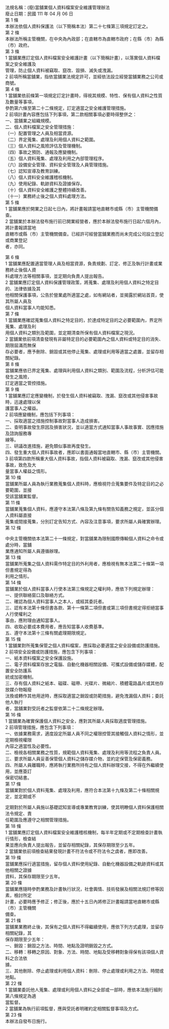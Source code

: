 法規名稱：(廢)當舖業個人資料檔案安全維護管理辦法  
廢止日期：民國 111 年 04 月 06 日  
第 1 條  
本辦法依個人資料保護法（以下簡稱本法）第二十七條第三項規定訂定之。  
第 2 條  
本辦法所稱主管機關，在中央為內政部；在直轄市為直轄市政府；在縣（市）為縣（市）政府。  
第 3 條  
1 當舖業應訂定個人資料檔案安全維護計畫（以下簡稱計畫），以落實個人資料檔案之安全維護及  
管理，防止個人資料被竊取、竄改、毀損、滅失或洩漏。  
2 前項所稱當舖業，指依當舖業法規定許可，並經依法設立經營當舖業務之公司或商號。  
第 4 條  
1 當舖業依前條第一項規定訂定計畫時，得視其規模、特性、保有個人資料之性質及數量等事項，  
參酌第六條至第二十二條規定，訂定適當之安全維護管理措施。  
2 前項計畫內容應包括下列事項，第二款相關事項必要時得整併之：  
一、當舖業之組織規模。  
二、個人資料檔案之安全管理措施：  
（一）配置管理之人員及相當資源。  
（二）界定蒐集、處理及利用個人資料之範圍。  
（三）個人資料之風險評估及管理機制。  
（四）事故之預防、通報及應變機制。  
（五）個人資料蒐集、處理及利用之內部管理程序。  
（六）設備安全管理、資料安全管理及人員管理措施。  
（七）認知宣導及教育訓練。  
（八）個人資料安全維護稽核機制。  
（九）使用紀錄、軌跡資料及證據保存。  
（十）個人資料安全維護之整體持續改善。  
（十一）業務終止後之個人資料處理方法。  
第 5 條  
1 當舖業應於開業之日起七日內，將計畫報請當地直轄市或縣（市）主管機關備查。  
2 當舖業於本辦法發布施行前已開業經營者，應於本辦法發布施行日起六個月內，將計畫報請當地  
直轄市或縣（市）主管機關備查。已經許可經營當舖業務而尚未完成公司設立登記或商業登記  
者，亦同。  


第 6 條  
1 當舖業應配置適當管理人員及相當資源，負責規劃、訂定、修正及執行計畫或業務終止後個人資  
料處理方法等相關事項，並定期向負責人提出報告。  
2 當舖業應訂定個人資料保護管理政策，將蒐集、處理及利用個人資料之特定目的、法律依據及其  
他相關保護事項，公告於營業處所適當之處，如有網站者，並揭露於網站首頁，使其所屬人員及  
個人資料當事人均能知悉。  
第 7 條  
1 當舖業應確認蒐集個人資料之特定目的，於達成特定目的之必要範圍內，界定所蒐集、處理及利  
用個人資料之類別及範圍，並定期清查所保有個人資料檔案之現況。  
2 當舖業依前項清查發現有非屬特定目的必要範圍內之個人資料或特定目的消失、期限屆滿而無保  
存必要者，應予刪除、銷毀或其他停止蒐集、處理或利用等適當之處置，並留存相關紀錄。  
第 8 條  
當舖業應依已界定蒐集、處理與利用個人資料之類別、範圍及流程，分析評估可能發生之風險，  
訂定適當之管控措施。  
第 9 條  
1 當舖業應訂定應變機制，於發生個人資料被竊取、洩漏、竄改或其他侵害事故時，迅速處理以保  
護當事人之權益。  
2 前項應變機制，應包括下列事項：  
一、採取適當之措施控制事故對當事人造成損害。  
二、查明事故發生原因及損害狀況，並以適當方式通知當事人事故事實、因應措施及諮詢服務專  
線等。  
三、研議改進措施，避免類似事故再度發生。  
四、發生重大個人資料事故者，應即以書面通報當地直轄市、縣（市）主管機關。  
3 前項第四款所稱重大個人資料事故，指個人資料被竊取、洩漏、竄改或其他侵害事故，致危及大  
量當事人權益之情形。  
第 10 條  
當舖業所屬人員為執行業務蒐集個人資料時，應檢視符合蒐集要件及特定目的之必要範圍，並接  
受該當舖業監督。  
第 11 條  
當舖業蒐集個人資料，應遵守本法第八條及第九條有關告知義務之規定，並區分個人資料屬直接  
蒐集或間接蒐集，分別訂定告知方式、內容及注意事項，要求所屬人員確實辦理。  
第 12 條  


中央主管機關依本法第二十一條規定，對當舖業為限制國際傳輸個人資料之命令或處分時，當舖  
業應通知所屬人員遵循辦理。  
第 13 條  
當舖業所蒐集之個人資料需作特定目的外利用者，應檢視有無本法第二十條第一項但書規定得為  
利用之情形。  
第 14 條  
當舖業於個人資料當事人行使本法第三條規定之權利時，應依下列規定辦理：  
一、提供聯絡窗口及聯絡方式。  
二、確認為個人資料當事人之本人，或經其委託者。  
三、認有本法第十條但書各款、第十一條第二項但書或第三項但書規定得拒絕當事人行使權利之  
事由，應附理由通知當事人。  
四、收取必要成本費用者，應告知當事人收費基準。  
五、遵守本法第十三條有關處理期限規定。  
第 15 條  
1 當舖業對所蒐集保管之個人資料檔案，應採取必要適當之安全設備或防護措施。  
2 前項安全設備或防護措施，應包含下列事項：  
一、紙本資料檔案之安全保護設施。  
二、電子資料檔案存放之電腦、自動化機器相關設備、可攜式設備或儲存媒體，配置安全防護系  
統或加密機制。  
三、存有個人資料之紙本、磁碟、磁帶、光碟片、微縮片、積體電路晶片或其他存放媒介物報廢  
汰換或轉作其他用途時，應採取適當之銷毀或防範措施，避免洩漏個人資料；委託他人執行  
者，當舖業對受託者之監督依第二十二條規定辦理。  
第 16 條  
1 當舖業為確實保護個人資料之安全，應對其所屬人員採取適度管理措施。  
2 前項管理措施，應包含下列事項：  
一、依據業務需求，適度設定所屬人員不同之權限控管其接觸個人資料之情形，並定期檢視權限  
內容之適當性及必要性。  
二、檢視各相關業務之性質，規範個人資料蒐集、處理及利用等流程之負責人員。  
三、要求所屬人員妥善保管個人資料之儲存媒介物，並約定保管及保密義務。  
四、所屬人員離職時，應將執行業務所持有之個人資料辦理交接，不得在外繼續使用，並應簽訂  
保密切結書。  
第 17 條  
當舖業對於個人資料蒐集、處理及利用，應符合本法第十九條及第二十條相關規定，並定期或不  


定期對於所屬人員施以基礎認知宣導或專業教育訓練，使其明瞭個人資料保護相關法令規定、責  
任範圍及應遵守之相關管理措施。  
第 18 條  
1 當舖業應訂定個人資料檔案安全維護稽核機制，每半年定期或不定期檢查計畫執行情形，檢查結  
果並應向負責人提出報告，並留存相關紀錄，其保存期限至少五年。  
2 當舖業依前項檢查結果發現計畫不符法令或不符法令之虞者，應即改善。  
第 19 條  
當舖業應採行適當措施，留存個人資料使用紀錄、自動化機器設備之軌跡資料或其他相關之證據  
資料，其保存期限至少五年。  
第 20 條  
當舖業應隨時參酌業務及計畫執行狀況，社會輿情、技術發展及相關法規訂修等因素，檢討所定  
計畫，必要時應予修正；修正後，應於十五日內將修正計畫報請當地直轄市或縣（市）主管機關  
備查。  
第 21 條  
當舖業業務終止後，其保有之個人資料不得繼續使用，應依下列方式處理，並留存相關紀錄，其  
保存期限至少五年：  
一、銷毀：銷毀之方法、時間、地點及證明銷毀之方式。  
二、移轉：移轉之原因、對象、方法、時間、地點及受移轉對象得保有該項個人資料之合法依  
據。  
三、其他刪除、停止處理或利用個人資料：刪除、停止處理或利用之方法、時間或地點。  
第 22 條  
1 當舖業委託他人蒐集、處理或利用個人資料之全部或一部時，應依本法施行細則第八條規定為適  
當監督。  
2 當舖業為執行前項監督，應與受託者明確約定相關監督事項及方式。  
第 23 條  
本辦法自發布日施行。  


